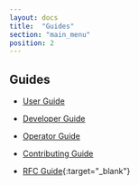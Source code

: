 ```yaml
---
layout: docs
title:  "Guides"
section: "main_menu"
position: 2
---
```


## Guides

* [User Guide](user)

* [Developer Guide](developer_guide)

* [Operator Guide](operator)

* [Contributing Guide](contributing)

* [RFC Guide](https://github.com/vinyldns/rfcs){:target="_blank"}
